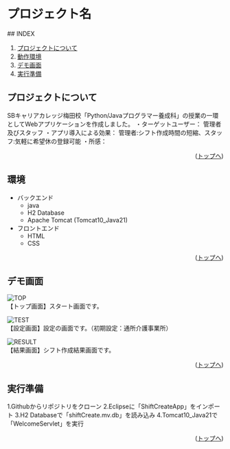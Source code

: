 # プロジェクト名

<div id="top"></div>
## INDEX

1. [プロジェクトについて](#プロジェクトについて)
2. [動作環境](#環境)
3. [デモ画面](#デモ画面)
4. [実行準備](#実行準備)

<!-- プロジェクトについて -->

## プロジェクトについて
SBキャリアカレッジ梅田校「Python/Javaプログラマー養成科」の授業の一環としてWebアプリケーションを作成しました。
・ターゲットユーザー： 管理者及びスタッフ
・アプリ導入による効果： 管理者:シフト作成時間の短縮、スタッフ:気軽に希望休の登録可能
・所感： 
<p align="right">(<a href="#top">トップへ</a>)</p>

## 環境

<!-- 言語、フレームワーク、ミドルウェア、インフラの一覧とバージョンを記載 -->
- バックエンド
    - java
    - H2 Database
    - Apache Tomcat (Tomcat10_Java21)
- フロントエンド
    - HTML
    - CSS

<p align="right">(<a href="#top">トップへ</a>)</p>

## デモ画面
![TOP](xxxx.jpg)<br>
【トップ画面】スタート画面です。<br>

![TEST](xxxx.jpg)<br>
【設定画面】設定の画面です。（初期設定：通所介護事業所）<br>

![RESULT](xxx.jpg)<br>
【結果画面】シフト作成結果画面です。 <br>

<p align="right">(<a href="#top">トップへ</a>)</p>


## 実行準備
1.Githubからリポジトリをクローン
2.Eclipseに「ShiftCreateApp」をインポート
3.H2 Databaseで「shiftCreate.mv.db」を読み込み
4.Tomcat10_Java21で「WelcomeServlet」を実行

<p align="right">(<a href="#top">トップへ</a>)</p>